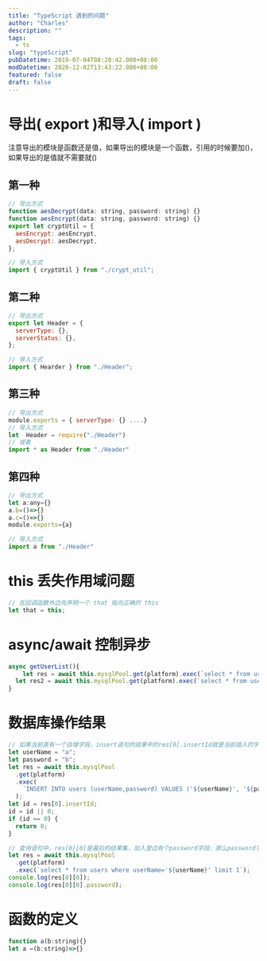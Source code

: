 ```yaml
---
title: "TypeScript 遇到的问题"
author: "Charles"
description: ""
tags:
  - ts
slug: "typeScript"
pubDatetime: 2019-07-04T08:20:42.000+08:00
modDatetime: 2020-12-02T13:43:22.000+08:00
featured: false
draft: false
---
```


# 导出( export )和导入( import )

注意导出的模块是函数还是值，如果导出的模块是一个函数，引用的时候要加()，如果导出的是值就不需要就()

## 第一种

```javascript
// 导出方式
function aesDecrypt(data: string, password: string) {}
function aesEncrypt(data: string, password: string) {}
export let cryptUtil = {
  aesEncrypt: aesEncrypt,
  aesDecrypt: aesDecrypt,
};

// 导入方式
import { cryptUtil } from "./crypt_util";
```

## 第二种

```javascript
// 导出方式
export let Header = {
  serverType: {},
  serverStatus: {},
};

// 导入方式
import { Hearder } from "./Header";
```

## 第三种

```javascript
// 导出方式
module.exports = { serverType: {} ....}
// 导入方式
let  Header = require("./Header")
// 或者
import * as Header from "./Header"
```

## 第四种

```javascript
// 导出方式
let a:any={}
a.b=()=>{}
a.c=()=>{}
module.exports={a}

// 导入方式
import a from "./Header"
```

# this 丢失作用域问题

```javascript
// 在回调函数外边先声明一个 that 指向正确的 this
let that = this;
```

# async/await 控制异步

```javascript
async getUserList(){
	let res = await this.mysqlPool.get(platform).exec(`select * from users `);
  let res2 = await this.mysqlPool.get(platform).exec(`select * from users `);
}
```

# 数据库操作结果

```javascript
// 如果当前表有一个自增字段，insert语句的结果中的res[0].insertId就是当前插入的字段字段的值
let userName = "a";
let password = "b";
let res = await this.mysqlPool
  .get(platform)
  .exec(
    `INSERT INTO users (userName,password) VALUES ('${userName}', '${password}')`
  );
let id = res[0].insertId;
id = id || 0;
if (id == 0) {
  return 0;
}

// 查询语句中，res[0][0]是最后的结果集，加入里边有个password字段，那么password字段就在res[0][0].password
let res = await this.mysqlPool
  .get(platform)
  .exec(`select * from users where userName='${userName}' limit 1`);
console.log(res[0][0]);
console.log(res[0][0].password);
```

# 函数的定义

```javascript
function a(b:string){}
let a =(b:string)=>{}

```
